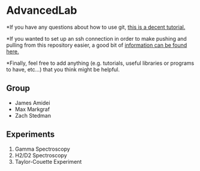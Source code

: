 # AdvancedLab

*If you have any questions about how to use git, [this is a decent tutorial.](https://swcarpentry.github.io/git-novice/) 

*If you wanted to set up an ssh connection in order to make pushing and pulling from this repository easier, a good bit of [information can be found here.](https://docs.github.com/en/authentication/connecting-to-github-with-ssh) 

*Finally, feel free to add anything (e.g. tutorials, useful libraries or programs to have, etc...) that you think might be helpful.  

## Group

* James Amidei  
* Max Markgraf
* Zach Stedman 

## Experiments

1. Gamma Spectroscopy  <br>
2. H2/D2 Spectroscopy  <br>
3. Taylor-Couette Experiment 
